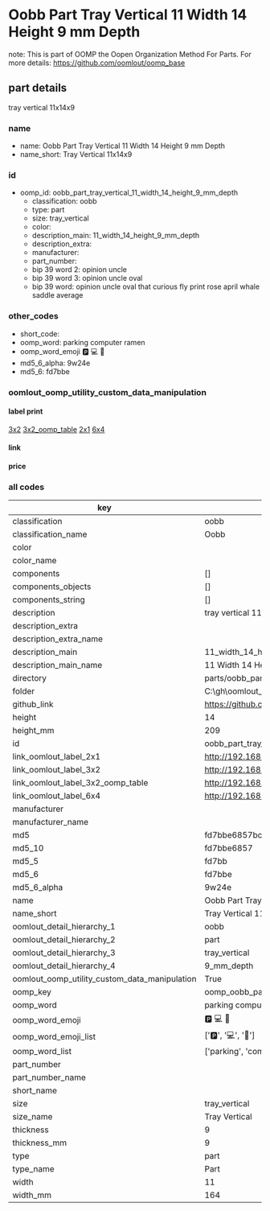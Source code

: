 # Oobb Part Tray Vertical 11 Width 14 Height 9 mm Depth  

note: This is part of OOMP the Oopen Organization Method For Parts. For more details: https://github.com/oomlout/oomp_base

##  part details
  



tray vertical 11x14x9



### name
* name: Oobb Part Tray Vertical 11 Width 14 Height 9 mm Depth
* name_short: Tray Vertical 11x14x9 
### id
* oomp_id: oobb_part_tray_vertical_11_width_14_height_9_mm_depth
  * classification: oobb
  * type: part
  * size: tray_vertical
  * color: 
  * description_main: 11_width_14_height_9_mm_depth
  * description_extra: 
  * manufacturer: 
  * part_number: 
  * bip 39 word 2: opinion uncle
  * bip 39 word 3: opinion uncle oval
  * bip 39 word: opinion uncle oval that curious fly print rose april whale saddle average

### other_codes
* short_code: 
* oomp_word: parking computer ramen
* oomp_word_emoji :parking: :computer: :ramen:
* md5_6_alpha: 9w24e
* md5_6: fd7bbe






### oomlout_oomp_utility_custom_data_manipulation
#### label print
[3x2](http://192.168.1.245:1112/?label=oomp%209w24e)
[3x2_oomp_table](http://192.168.1.108:1112/?label=oomp%209w24e)
[2x1](http://192.168.1.242:1112/?label=oomp%209w24e)
[6x4](http://192.168.1.55:1112/?label=oomp%209w24e)    

#### link

                              

#### price







### all codes 
| key | value |  
| --- | --- |  
| classification | oobb |  
| classification_name | Oobb |  
| color |  |  
| color_name |  |  
| components | [] |  
| components_objects | [] |  
| components_string | [] |  
| description | tray vertical 11x14x9 |  
| description_extra |  |  
| description_extra_name |  |  
| description_main | 11_width_14_height_9_mm_depth |  
| description_main_name | 11 Width 14 Height 9 mm Depth |  
| directory | parts/oobb_part_tray_vertical_11_width_14_height_9_mm_depth |  
| folder | C:\gh\oomlout_oobb_version_4_generated_parts\parts\oobb_part_tray_vertical_11_width_14_height_9_mm_depth |  
| github_link | https://github.com/oomlout/oomlout_oomp_part_src/tree/main/parts/oobb_part_tray_vertical_11_width_14_height_9_mm_depth |  
| height | 14 |  
| height_mm | 209 |  
| id | oobb_part_tray_vertical_11_width_14_height_9_mm_depth |  
| link_oomlout_label_2x1 | http://192.168.1.242:1112/?label=oomp%209w24e |  
| link_oomlout_label_3x2 | http://192.168.1.245:1112/?label=oomp%209w24e |  
| link_oomlout_label_3x2_oomp_table | http://192.168.1.108:1112/?label=oomp%209w24e |  
| link_oomlout_label_6x4 | http://192.168.1.55:1112/?label=oomp%209w24e |  
| manufacturer |  |  
| manufacturer_name |  |  
| md5 | fd7bbe6857bc1559679afdff3b7b24db |  
| md5_10 | fd7bbe6857 |  
| md5_5 | fd7bb |  
| md5_6 | fd7bbe |  
| md5_6_alpha | 9w24e |  
| name | Oobb Part Tray Vertical 11 Width 14 Height 9 mm Depth |  
| name_short | Tray Vertical 11x14x9  |  
| oomlout_detail_hierarchy_1 | oobb |  
| oomlout_detail_hierarchy_2 | part |  
| oomlout_detail_hierarchy_3 | tray_vertical |  
| oomlout_detail_hierarchy_4 | 9_mm_depth |  
| oomlout_oomp_utility_custom_data_manipulation | True |  
| oomp_key | oomp_oobb_part_tray_vertical_11_width_14_height_9_mm_depth |  
| oomp_word | parking computer ramen |  
| oomp_word_emoji | :parking: :computer: :ramen: |  
| oomp_word_emoji_list | [':parking:', ':computer:', ':ramen:'] |  
| oomp_word_list | ['parking', 'computer', 'ramen'] |  
| part_number |  |  
| part_number_name |  |  
| short_name |  |  
| size | tray_vertical |  
| size_name | Tray Vertical |  
| thickness | 9 |  
| thickness_mm | 9 |  
| type | part |  
| type_name | Part |  
| width | 11 |  
| width_mm | 164 |  
